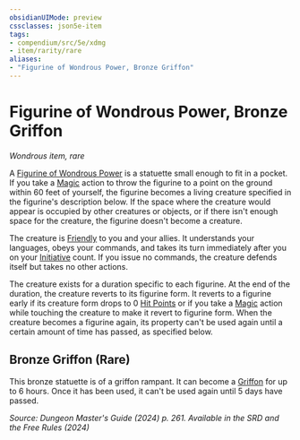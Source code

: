 ```yaml
---
obsidianUIMode: preview
cssclasses: json5e-item
tags:
- compendium/src/5e/xdmg
- item/rarity/rare
aliases: 
- "Figurine of Wondrous Power, Bronze Griffon"
---
```

# Figurine of Wondrous Power, Bronze Griffon
*Wondrous item, rare*  



A [Figurine of Wondrous Power](/3-Mechanics/CLI/items/figurine-of-wondrous-power-xdmg.md) is a statuette small enough to fit in a pocket. If you take a [Magic](actions.md#Magic) action to throw the figurine to a point on the ground within 60 feet of yourself, the figurine becomes a living creature specified in the figurine's description below. If the space where the creature would appear is occupied by other creatures or objects, or if there isn't enough space for the creature, the figurine doesn't become a creature.

The creature is [Friendly](/3-Mechanics/CLI/variant-rules/friendly-attitude-xphb.md) to you and your allies. It understands your languages, obeys your commands, and takes its turn immediately after you on your [Initiative](/3-Mechanics/CLI/variant-rules/initiative-xphb.md) count. If you issue no commands, the creature defends itself but takes no other actions.

The creature exists for a duration specific to each figurine. At the end of the duration, the creature reverts to its figurine form. It reverts to a figurine early if its creature form drops to 0 [Hit Points](/3-Mechanics/CLI/variant-rules/hit-points-xphb.md) or if you take a [Magic](actions.md#Magic) action while touching the creature to make it revert to figurine form. When the creature becomes a figurine again, its property can't be used again until a certain amount of time has passed, as specified below.

## Bronze Griffon (Rare)

This bronze statuette is of a griffon rampant. It can become a [Griffon](/3-Mechanics/CLI/bestiary/monstrosity/griffon-xmm.md) for up to 6 hours. Once it has been used, it can't be used again until 5 days have passed.

*Source: Dungeon Master's Guide (2024) p. 261. Available in the <span title='Systems Reference Document (5.2)'>SRD</span> and the Free Rules (2024)*